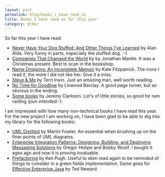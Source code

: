 ```yaml
---
layout: post
permalink: blog/books_i_have_read_so
title: Books I have read so far this year
category: Other
---
```


<p class="first">
So far this year I have read:

</p>
<ul>
<li>
<a href="http://www.amazon.com/Never-Have-Your-Dog-Stuffed/dp/0812974409/ref=pd_rhf_p_t_1">Never Have Your Dog Stuffed: And Other Things I've Learned</a> by Alan Alda. Very funny in parts, especially the stuffed dog. :-)

</li>
<li>
<a href="http://www.amazon.com/Companies-Changed-World-Jonathan-Mantle/dp/1847246141/ref=sr_1_1">Companies That Changed the World</a> by by Jonathan Mantle. It was a Christmas present. Best to scan in the bookshop.

</li>
<li>
<a href="http://www.amazon.com/Name-Dropping-Incomplete-Kate-Fitzpatrick/dp/0732274680/ref=sr_11_1">Name Dropping: An Incomplete Memoir</a> by Kate Fitzpatrick. The more I read it, the more I did not like her. Give it a miss.

</li>
<li>
<a href="http://www.amazon.com/Steve-Me-Terri-Irwin/dp/1416954740/ref=pd_sim_b_1">Steve & Me</a> by Terri Irwin. Just an amazing man, well worth reading.

</li>
<li>
<a href="http://www.amazon.com/No-Time-Goodbye-Linwood-Barclay/dp/0553590421/ref=sr_1_1">No Time for Goodbye</a> by Linwood Barclay. A good page turner, but an obvious in the ending.

</li>
<li>
<a href="http://www.dymocks.com.au/search/results.aspx?N=0&amp;Ntk=All&amp;Ntx=mode+matchallpartial&amp;Nty=1&amp;Ntt=jeremy%20clarkson">Some books</a> by Jeremy Clarkson. Lot's of little stories, so good for ram raiding (pun intended:-).

</li>
</ul>
<p>
I am impressed with how many non-technical books I have read this year. For the new project I am working on, I have been glad to be able to dig into my library for the following books:

</p>
<ul>
<li>
<a href="http://www.amazon.com/UML-Distilled-Standard-Modeling-Language/dp/020165783X">UML Distilled</a> by Martin Fowler. An essential when brushing up on the finer points of UML diagrams.

</li>
<li>
<a href="http://www.amazon.com/Enterprise-Integration-Patterns-Designing-Addison-Wesley/dp/0321200683/ref=sr_11_1?ie=UTF8&amp;qid=1234784477&amp;sr=11-1">Enterprise Integration Patterns: Designing, Building, and Deploying Messaging Solutions</a> by Gregor Hohpe and Bobby Woolf. I bought it ages ago and now it is proving invaluable.

</li>
<li>
<a href="http://www.amazon.com/Prefactoring-Ken-Pugh/dp/0596008740/ref=sr_1_1?ie=UTF8&amp;s=books&amp;qid=1234784571&amp;sr=1-1">Prefactoring</a> by Ken Pugh. Useful to skim read again to be reminded of things to consider in a green fields implementation. Same goes for <a href="http://www.amazon.com/Effective-Enterprise-Java-Software-Development/dp/0321130006/ref=sr_1_1?ie=UTF8&amp;s=books&amp;qid=1234784682&amp;sr=1-1">Effective Enterprise Java</a> by Ted Neward.

</li>
</ul>
